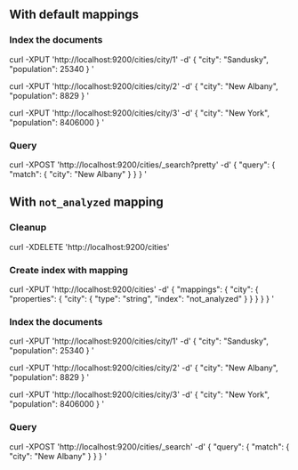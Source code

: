## With default mappings

### Index the documents

curl -XPUT 'http://localhost:9200/cities/city/1' -d'
{
  "city": "Sandusky",
  "population": 25340
}
'

curl -XPUT 'http://localhost:9200/cities/city/2' -d'
{
  "city": "New Albany",
  "population": 8829
}
'

curl -XPUT 'http://localhost:9200/cities/city/3' -d'
{
  "city": "New York",
  "population": 8406000
} 
'

### Query
curl -XPOST 'http://localhost:9200/cities/_search?pretty' -d'
{
  "query": {
    "match": {
      "city": "New Albany"
    }
  }
}
'


## With `not_analyzed` mapping

### Cleanup
curl -XDELETE 'http://localhost:9200/cities'

### Create index with mapping
curl -XPUT 'http://localhost:9200/cities' -d'
{
  "mappings": {
    "city": {
      "properties": {
        "city": {
          "type": "string",
          "index": "not_analyzed"
        }
      }
    }
  }
}
'

### Index the documents

curl -XPUT 'http://localhost:9200/cities/city/1' -d'
{
  "city": "Sandusky",
  "population": 25340
}
'

curl -XPUT 'http://localhost:9200/cities/city/2' -d'
{
  "city": "New Albany",
  "population": 8829
}
'

curl -XPUT 'http://localhost:9200/cities/city/3' -d'
{
  "city": "New York",
  "population": 8406000
} 
'

### Query
curl -XPOST 'http://localhost:9200/cities/_search' -d'
{
  "query": {
    "match": {
      "city": "New Albany"
    }
  }
}
'